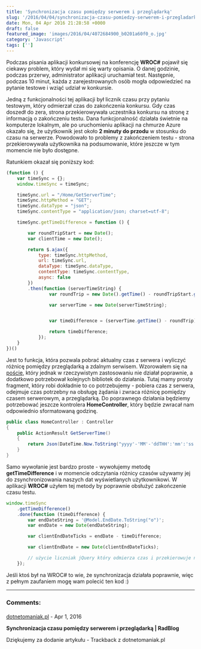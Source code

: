```yaml
---
title: 'Synchronizacja czasu pomiędzy serwerem i przeglądarką'
slug: '/2016/04/04/synchronizacja-czasu-pomiedzy-serwerem-i-przegladarka/'
date: Mon, 04 Apr 2016 21:28:58 +0000
draft: false
featured_image: 'images/2016/04/4072684900_b0201a60f0_o.jpg'
category: 'Javascript'
tags: ['']
---
```


Podczas pisania aplikacji konkursowej na konferencję **WROC#** pojawił się ciekawy problem, który wydał mi się warty opisania. O danej godzinie, podczas przerwy, administrator aplikacji uruchamiał test. Następnie, podczas 10 minut, każda z zarejestrowanych osób mogła odpowiedzieć na pytanie testowe i wziąć udział w konkursie.

Jedną z funkcjonalności tej aplikacji był licznik czasu przy pytaniu testowym, który odmierzał czas do zakończenia konkursu. Gdy czas doszedł do zera, strona przekierowywała uczestnika konkursu na stronę z informacją o zakończeniu testu. Dana funkcjonalność działała świetnie na komputerze lokalnym, ale po uruchomieniu aplikacji na chmurze Azure okazało się, że użytkownik jest około **2 minuty do przodu** w stosunku do czasu na serwerze. Powodowało to problemy z zakończeniem testu - strona przekierowywała użytkownika na podsumowanie, które jeszcze w tym momencie nie było dostępne.

Ratunkiem okazał się poniższy kod:

```javascript
(function () {
    var timeSync = {};
    window.timeSync = timeSync;

    timeSync.url = "/Home/GetServerTime";
    timeSync.httpMethod = "GET";
    timeSync.dataType = "json";
    timeSync.contentType = "application/json; charset=utf-8";

    timeSync.getTimeDifference = function () {

        var roundTripStart = new Date();
        var clientTime = new Date();

        return $.ajax({
            type: timeSync.httpMethod,
            url: timeSync.url,
            dataType: timeSync.dataType,
            contentType: timeSync.contentType,
            async: false
        })
        .then(function (serverTimeString) {
                var roundTrip = new Date().getTime() - roundTripStart.getTime();

                var serverTime = new Date(serverTimeString);


                var timeDifference = (serverTime.getTime() - roundTrip) - clientTime.getTime();

                return timeDifference;
            });
    }
})()
```

Jest to funkcja, która pozwala pobrać aktualny czas z serwera i wyliczyć różnicę pomiędzy przeglądarką a zdalnym serwisem. Wzorowałem się na [poście](https://codemadesimple.wordpress.com/2012/06/18/timesync-with-asp-net-mvc-4/), który jednak w rzeczywistym zastosowaniu nie działał poprawnie, a dodatkowo potrzebował kolejnych bibliotek do działania. Tutaj mamy prosty fragment, który robi dokładnie to co potrzebujemy - pobiera czas z serwera, odejmuje czas potrzebny na obsługę żądania i zwraca różnicę pomiędzy czasem serwerowym, a przeglądarką. Do poprawnego działania będziemy potrzebować jeszcze kontrolera **HomeController**, który będzie zwracał nam odpowiednio sformatowaną godzinę.

```csharp
public class HomeController : Controller
{
	public ActionResult GetServerTime()
	{
		return Json(DateTime.Now.ToString("yyyy'-'MM'-'ddTHH':'mm':'ss.fff%K"), JsonRequestBehavior.AllowGet);
	}
}
```

Samo wywołanie jest bardzo proste - wywołujemy metodę **getTimeDifference** i w momencie odczytania różnicy czasów używamy jej do zsynchronizowania naszych dat wyświetlanych użytkownikowi. W aplikacji **WROC#** użyłem tej metody by poprawnie obsłużyć zakończenie czasu testu.

```javascript
window.timeSync
	.getTimeDifference()
	.done(function (timeDifference) {
		var endDateString = '@Model.EndDate.ToString("o")';
		var endDate = new Date(endDateString);

		var clientEndDateTicks = endDate - timeDifference;

		var clientEndDate = new Date(clientEndDateTicks);

		// użycie liczniak jQuery który odmierza czas i przekierowuje na stronę podsumowania gdy czas się skończy
	});
```

Jeśli ktoś był na WROC# to wie, że synchronizacja działała poprawnie, więc z pełnym zaufaniem mogę wam polecić ten kod :)

---
### Comments:
#### 
[dotnetomaniak.pl](http://dotnetomaniak.pl/Synchronizacja-czasu-pomiedzy-serwerem-i-przegladarka-RadBlog "") - <time datetime="2016-04-04 22:30:07">Apr 1, 2016</time>

**Synchronizacja czasu pomiędzy serwerem i przeglądarką | RadBlog**

Dziękujemy za dodanie artykułu - Trackback z dotnetomaniak.pl
